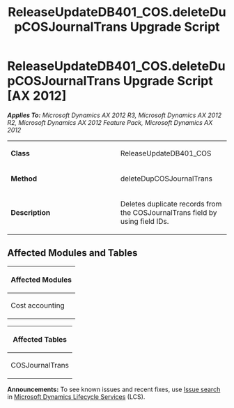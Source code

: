 ﻿---
title: ReleaseUpdateDB401_COS.deleteDupCOSJournalTrans Upgrade Script
TOCTitle: ReleaseUpdateDB401_COS.deleteDupCOSJournalTrans Upgrade Script
ms:assetid: cd6114f1-8a48-6145-7523-2d60d9f3542e
ms:mtpsurl: https://msdn.microsoft.com/en-us/library/JJ719724(v=AX.60)
ms:contentKeyID: 49711290
ms.date: 05/18/2015
mtps_version: v=AX.60
---

# ReleaseUpdateDB401\_COS.deleteDupCOSJournalTrans Upgrade Script [AX 2012]


_**Applies To:** Microsoft Dynamics AX 2012 R3, Microsoft Dynamics AX 2012 R2, Microsoft Dynamics AX 2012 Feature Pack, Microsoft Dynamics AX 2012_

<table>
<colgroup>
<col style="width: 50%" />
<col style="width: 50%" />
</colgroup>
<tbody>
<tr class="odd">
<td><p><strong>Class</strong></p></td>
<td><p>ReleaseUpdateDB401_COS</p></td>
</tr>
<tr class="even">
<td><p><strong>Method</strong></p></td>
<td><p>deleteDupCOSJournalTrans</p></td>
</tr>
<tr class="odd">
<td><p><strong>Description</strong></p></td>
<td><p>Deletes duplicate records from the COSJournalTrans field by using field IDs.</p></td>
</tr>
</tbody>
</table>


## Affected Modules and Tables

<table>
<colgroup>
<col style="width: 100%" />
</colgroup>
<thead>
<tr class="header">
<th><p>Affected Modules</p></th>
</tr>
</thead>
<tbody>
<tr class="odd">
<td><p>Cost accounting</p></td>
</tr>
</tbody>
</table>


<table>
<colgroup>
<col style="width: 100%" />
</colgroup>
<thead>
<tr class="header">
<th><p>Affected Tables</p></th>
</tr>
</thead>
<tbody>
<tr class="odd">
<td><p>COSJournalTrans</p></td>
</tr>
</tbody>
</table>

  
**Announcements:** To see known issues and recent fixes, use [Issue search](http://go.microsoft.com/fwlink/?linkid=389258) in [Microsoft Dynamics Lifecycle Services](http://go.microsoft.com/fwlink/?linkid=306505) (LCS).

